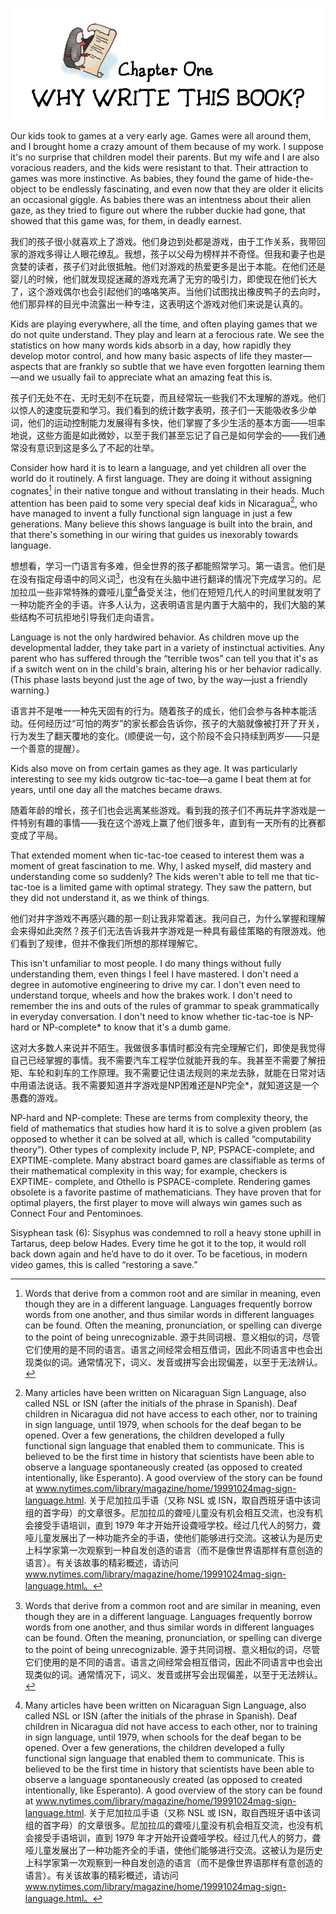 <p align="center">
  <img src="images/why-write-this-book.png" alt=""/>
</p>

Our kids took to games at a very early age. Games were all around them, and I brought home a crazy amount of them because of my work. I suppose it's no surprise that children model their parents. But my wife and I are also voracious readers, and the kids were resistant to that. Their attraction to games was more instinctive. As babies, they found the game of hide-the-object to be endlessly fascinating, and even now that they are older it elicits an occasional giggle. As babies there was an intentness about their alien gaze, as they tried to figure out where the rubber duckie had gone, that showed that this game was, for them, in deadly earnest.

我们的孩子很小就喜欢上了游戏。他们身边到处都是游戏，由于工作关系，我带回家的游戏多得让人眼花缭乱。我想，孩子以父母为榜样并不奇怪。但我和妻子也是贪婪的读者，孩子们对此很抵触。他们对游戏的热爱更多是出于本能。在他们还是婴儿的时候，他们就发现捉迷藏的游戏充满了无穷的吸引力，即使现在他们长大了，这个游戏偶尔也会引起他们的咯咯笑声。当他们试图找出橡皮鸭子的去向时，他们那异样的目光中流露出一种专注，这表明这个游戏对他们来说是认真的。

Kids are playing everywhere, all the time, and often playing games that we do not quite understand. They play and learn at a ferocious rate. We see the statistics on how many words kids absorb in a day, how rapidly they develop motor control, and how many basic aspects of life they master—aspects that are frankly so subtle that we have even forgotten learning them—and we usually fail to appreciate what an amazing feat this is.

孩子们无处不在、无时无刻不在玩耍，而且经常玩一些我们不太理解的游戏。他们以惊人的速度玩耍和学习。我们看到的统计数字表明，孩子们一天能吸收多少单词，他们的运动控制能力发展得有多快，他们掌握了多少生活的基本方面——坦率地说，这些方面是如此微妙，以至于我们甚至忘记了自己是如何学会的——我们通常没有意识到这是多么了不起的壮举。

Consider how hard it is to learn a language, and yet children all over the world do it routinely. A first language. They are doing it without assigning cognates[^cognates] in their native tongue and without translating in their heads. Much attention has been paid to some very special deaf kids in Nicaragua[^deaf_kids_in_nicaragua], who have managed to invent a fully functional sign language in just a few generations. Many believe this shows language is built into the brain, and that there's something in our wiring that guides us inexorably towards language.

想想看，学习一门语言有多难，但全世界的孩子都能照常学习。第一语言。他们是在没有指定母语中的同义词[^cognates]，也没有在头脑中进行翻译的情况下完成学习的。尼加拉瓜一些非常特殊的聋哑儿童[^deaf_kids_in_nicaragua]备受关注，他们在短短几代人的时间里就发明了一种功能齐全的手语。许多人认为，这表明语言是内置于大脑中的，我们大脑的某些结构不可抗拒地引导我们走向语言。

[^cognates]: Words that derive from a common root and are similar in meaning, even though they are in a different language. Languages frequently borrow words from one another, and thus similar words in different languages can be found. Often the meaning, pronunciation, or spelling can diverge to the point of being unrecognizable. 源于共同词根、意义相似的词，尽管它们使用的是不同的语言。语言之间经常会相互借词，因此不同语言中也会出现类似的词。通常情况下，词义、发音或拼写会出现偏差，以至于无法辨认。

Language is not the only hardwired behavior. As children move up the developmental ladder, they take part in a variety of instinctual activities. Any parent who has suffered through the “terrible twos” can tell you that it's as if a switch went on in the child's brain, altering his or her behavior radically. (This phase lasts beyond just the age of two, by the way—just a friendly warning.)

语言并不是唯一一种先天固有的行为。随着孩子的成长，他们会参与各种本能活动。任何经历过“可怕的两岁”的家长都会告诉你，孩子的大脑就像被打开了开关，行为发生了翻天覆地的变化。(顺便说一句，这个阶段不会只持续到两岁——只是一个善意的提醒）。

Kids also move on from certain games as they age. It was particularly interesting to see my kids outgrow tic-tac-toe—a game I beat them at for years, until one day all the matches became draws.

随着年龄的增长，孩子们也会远离某些游戏。看到我的孩子们不再玩井字游戏是一件特别有趣的事情——我在这个游戏上赢了他们很多年，直到有一天所有的比赛都变成了平局。

That extended moment when tic-tac-toe ceased to interest them was a moment of great fascination to me. Why, I asked myself, did mastery and understanding come so suddenly? The kids weren't able to tell me that tic-tac-toe is a limited game with optimal strategy. They saw the pattern, but they did not understand it, as we think of things.

他们对井字游戏不再感兴趣的那一刻让我非常着迷。我问自己，为什么掌握和理解会来得如此突然？孩子们无法告诉我井字游戏是一种具有最佳策略的有限游戏。他们看到了规律，但并不像我们所想的那样理解它。

This isn't unfamiliar to most people. I do many things without fully understanding them, even things I feel I have mastered. I don't need a degree in automotive engineering to drive my car. I don't even need to understand torque, wheels and how the brakes work. I don't need to remember the ins and outs of the rules of grammar to speak grammatically in everyday conversation. I don't need to know whether tic-tac-toe is NP-hard or NP-complete* to know that it's a dumb game.

这对大多数人来说并不陌生。我做很多事情时都没有完全理解它们，即使是我觉得自己已经掌握的事情。我不需要汽车工程学位就能开我的车。我甚至不需要了解扭矩、车轮和刹车的工作原理。我不需要记住语法规则的来龙去脉，就能在日常对话中用语法说话。我不需要知道井字游戏是NP困难还是NP完全*，就知道这是一个愚蠢的游戏。

[^deaf_kids_in_nicaragua]: Many articles have been written on Nicaraguan Sign Language, also called NSL or ISN (after the initials of the phrase in Spanish). Deaf children in Nicaragua did not have access to each other, nor to training in sign language, until 1979, when schools for the deaf began to be opened. Over a few generations, the children developed a fully functional sign language that enabled them to communicate. This is believed to be the first time in history that scientists have been able to observe a language spontaneously created (as opposed to created intentionally, like Esperanto). A good overview of the story can be found at www.nytimes.com/library/magazine/home/19991024mag-sign-language.html. 关于尼加拉瓜手语（又称 NSL 或 ISN，取自西班牙语中该词组的首字母）的文章很多。尼加拉瓜的聋哑儿童没有机会相互交流，也没有机会接受手语培训，直到 1979 年才开始开设聋哑学校。经过几代人的努力，聋哑儿童发展出了一种功能齐全的手语，使他们能够进行交流。这被认为是历史上科学家第一次观察到一种自发创造的语言（而不是像世界语那样有意创造的语言）。有关该故事的精彩概述，请访问 www.nytimes.com/library/magazine/home/19991024mag-sign-language.html。

NP-hard and NP-complete: These are terms from complexity theory, the field of mathematics that studies how hard it is to solve a given problem (as opposed to whether it can be solved at all, which is called “computability theory”). Other types of complexity include P, NP, PSPACE-complete, and EXPTIME-complete. Many abstract board games are classifiable as terms of their mathematical complexity in this way; for example, checkers is EXPTIME- complete, and Othello is PSPACE-complete. Rendering games obsolete is a favorite pastime of mathematicians. They have proven that for optimal players, the first player to move will always win games such as Connect Four and Pentominoes.

Sisyphean task (6): Sisyphus was condemned to roll a heavy stone uphill in Tartarus, deep below Hades. Every time he got it to the top, it would roll back down again and he’d have to do it over. To be facetious, in modern video games, this is called “restoring a save.”